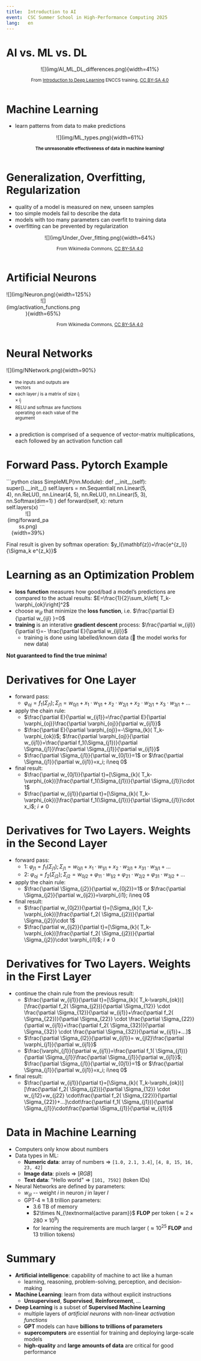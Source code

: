 ```yaml
---
title:  Introduction to AI
event:  CSC Summer School in High-Performance Computing 2025
lang:   en
---
```


# AI vs. ML vs. DL

<div class="column"  style="width:99%; text-align: center;">
  ![](img/AI_ML_DL_differences.png){width=41%}
  
  <small>From [Introduction to Deep Learning](AI_ML_DL_differences.png) ENCCS training, [CC BY-SA 4.0](https://creativecommons.org/licenses/by-sa/4.0/)</small>
</div>

# Machine Learning

- learn patterns from data to make predictions

<div class="column"  style="width:99%; text-align: center;">
  ![](img/ML_types.png){width=61%}
  
  <small>**The unreasonable effectiveness of data in machine learning!**</small>
</div>



# Generalization, Overfitting, Regularization

- quality of a model is measured on new, unseen samples
- too simple models fail to describe the data
- models with too many parameters can overfit to training data
- overfitting can be prevented by regularization

<div class="column"  style="width:99%; text-align: center;">
  ![](img/Under_Over_fitting.png){width=64%}

  <small>From Wikimedia Commons, [CC BY-SA 4.0](https://creativecommons.org/licenses/by-sa/4.0/)</small>
</div>

# Artificial Neurons

<div class="column"  style="width:57%">
  ![](img/Neuron.png){width=125%}
</div>
<div class="column"  style="width:39%; text-align: center;">
  ![](img/activation_functions.png){width=65%}
</div>



<div class="column"  style="width:99%; text-align: center;">

  <small>From Wikimedia Commons, [CC BY-SA 4.0](https://creativecommons.org/licenses/by-sa/4.0/)</small>
</div>

#  Neural Networks

<div class="column"  style="width:58%">
  ![](img/NNetwork.png){width=90%}
</div>

<div class="column"  style="width:40%">

  - <small>the inputs and outputs are vectors </small>
  - <small>each layer $j$ is a matrix of size $l_{i}\times l_j$</small>
  - <small>RELU and softmax are functions operating on each value of the argument</small>

</div>

  - a prediction is comprised of a sequence of vector-matrix multiplications, each followed by an activation function call

    
# Forward Pass. Pytorch Example
 
<div class="column"  style="width:75%">
```python
class SimpleMLP(nn.Module):
    def __init__(self):
        super().__init__()
        self.layers = nn.Sequential(
            nn.Linear(5, 4),
            nn.ReLU(),
            nn.Linear(4, 5),
            nn.ReLU(),
            nn.Linear(5, 3),
            nn.Softmax(dim=1)
        )
    def forward(self, x):
        return self.layers(x)
```
</div>

<div class="column"  style="width:23%; text-align: center;">
![](img/forward_pass.png){width=39%}
</div>

Final result is given by softmax operation: 
$y_l(\mathbf{z})=\frac{e^{z_l}}{\Sigma_k e^{z_k}}$

# Learning as an Optimization Problem

- **loss function** measures how good/bad a model’s predictions are compared to the actual results: $E=\frac{1}{2}\sum_k\left[ T_k- \varphi_{ok}\right]^2$
- choose $w_{ijl}$ that minimize the **loss function**, i.e.
$\frac{\partial E} {\partial w_{ijl} }=0$
- **training** is an interative **gradient descent** process: $\frac{\partial w_{ijl}}{\partial t}=- \frac{\partial E}{\partial w_{ijl}}$
  -  training is done using labelled/known data (&#x1F91E; the model works for new data)
  
**Not guaranteed to find the true minima!**

# Derivatives for One Layer 

- forward pass:
     - $\varphi_{oj}=f_{1}( \Sigma_{j1}); \Sigma_{j1}= w_{0j1}+ x_1 \cdot w_{1j1}+ x_2 \cdot w_{2j1}+ x_2 \cdot w_{2j1}+ x_3 \cdot w_{3j1}+...$
- apply the chain rule:
     - $\frac{\partial E}{\partial w_{ij1}}=\frac{\partial E}{\partial \varphi_{oj}}\frac{\partial \varphi_{oj}}{\partial w_{ij1}}$
     - $\frac{\partial E}{\partial \varphi_{oj}}=-\Sigma_{k}( T_k-\varphi_{ok})$; $\frac{\partial \varphi_{oj}}{\partial w_{ij1}}=\frac{\partial f_1(\Sigma_{j1})}{\partial \Sigma_{j1}}\frac{\partial \Sigma_{j1}}{\partial w_{ij1}}$
     - $\frac{\partial \Sigma_{j1}}{\partial w_{0j1}}=1$ or $\frac{\partial \Sigma_{j1}}{\partial w_{ij1}}=x_i; i\neq 0$
- final result:
     - $\frac{\partial w_{0j1}}{\partial t}=[\Sigma_{k}( T_k-\varphi_{ok})]\frac{\partial f_1(\Sigma_{j1})}{\partial \Sigma_{j1}}\cdot 1$
     - $\frac{\partial w_{ij1}}{\partial t}=[\Sigma_{k}( T_k-\varphi_{ok})]\frac{\partial f_1(\Sigma_{j1})}{\partial \Sigma_{j1}}\cdot x_i$; $i\neq 0$


# Derivatives for Two Layers. Weights in the Second Layer

- forward pass: 
     - 1: $\varphi_{j1}=f_{1}( \Sigma_{j1}); \Sigma_{j1}= w_{0j1}+ x_1 \cdot w_{1j1}+ x_2 \cdot w_{2j1}+ x_{31} \cdot w_{3j1}+...$
     - 2: $\varphi_{oj}=f_{2}( \Sigma_{j2}); \Sigma_{j2}= w_{0j2}+\varphi_{11} \cdot w_{1j2}+\varphi_{21} \cdot w_{2j2}+\varphi_{31} \cdot w_{3j2}+...$
- apply the chain rule:
     - $\frac{\partial \Sigma_{j2}}{\partial w_{0j2}}=1$ or $\frac{\partial \Sigma_{j2}}{\partial w_{ij2}}=\varphi_{i1}; i\neq 0$
- final result:
     - $\frac{\partial w_{0j2}}{\partial t}=[\Sigma_{k}( T_k-\varphi_{ok})]\frac{\partial f_2( \Sigma_{j2})}{\partial \Sigma_{j2}}\cdot 1$
     - $\frac{\partial w_{ij2}}{\partial t}=[\Sigma_{k}( T_k-\varphi_{ok})]\frac{\partial f_2( \Sigma_{j2})}{\partial \Sigma_{j2}}\cdot \varphi_{i1}$; $i\neq 0$
       

# Derivatives for Two Layers. Weights in the First Layer


- continue the chain rule from the previous result:
     - $\frac{\partial w_{ij1}}{\partial t}=[\Sigma_{k}( T_k-\varphi_{ok})][\frac{\partial f_2( \Sigma_{j2})}{\partial \Sigma_{12}} \cdot \frac{\partial \Sigma_{12}}{\partial w_{ij1}}+\frac{\partial f_2( \Sigma_{22})}{\partial \Sigma_{22}} \cdot \frac{\partial \Sigma_{22}}{\partial w_{ij1}}+\frac{\partial f_2( \Sigma_{32})}{\partial \Sigma_{32}} \cdot \frac{\partial \Sigma_{32}}{\partial w_{ij1}}+...]$
     - $\frac{\partial \Sigma_{l2}}{\partial w_{ij1}}= w_{jl2}\frac{\partial \varphi_{j1}}{\partial w_{ij1}}$
     - $\frac{\varphi_{j1}}{\partial w_{ij1}}=\frac{\partial f_1( \Sigma_{j1})}{\partial \Sigma_{j1}}\frac{\partial \Sigma_{j1}}{\partial w_{ij1}}$; $\frac{\partial \Sigma_{j1}}{\partial w_{0j1}}=1$ or $\frac{\partial \Sigma_{j1}}{\partial w_{ij1}}=x_i; i\neq 0$
- final result:
     - $\frac{\partial w_{ij1}}{\partial t}=[\Sigma_{k}( T_k-\varphi_{ok})][\frac{\partial f_2( \Sigma_{j2})}{\partial \Sigma_{12}} \cdot  w_{j12}+w_{j22} \cdot\frac{\partial f_2( \Sigma_{22})}{\partial \Sigma_{22}}+...]\cdot\frac{\partial f_1( \Sigma_{j1})}{\partial \Sigma_{j1}}\cdot\frac{\partial \Sigma_{j1}}{\partial w_{ij1}}$
       
# Data in Machine Learning

- Computers only know about numbers
- Data types in ML:
    - **Numeric data**: array of numbers &rArr; `[1.0, 2.1, 3.4]`, `[4, 8, 15, 16, 23, 42]`
    - **Image data**: pixels &rArr; $[R G B]$
    - **Text data**: "Hello world"  &rArr; `[101, 7592]` (token IDs)
- Neural Networks  are defined by parameters:
    - $w_{ijl}$ -- weight $i$ in neuron $j$ in layer $l$
    - GPT-4 $\approx$ 1.8 trillion parameters:
         - 3.6 TB of memory
         - $2\times N_{\textnormal{active param}}$ **FLOP** per token ($\approx 2\times 280 \times 10^{9}$)
         - for learning the requirements are much larger ($\approx 10^{25}$ **FLOP** and 13 trillion tokens)

# Summary

- **Artificial intelligence**: capability of machine to act like a human
  - learning, reasoning, problem-solving, perception, and decision-making
- **Machine Learning**: learn from data without explicit instructions
  - **Unsupervised**, **Supervised**, **Reinforcement**, ... 
- **Deep Learning** is a subset of **Supervised Machine Learning**
  - multiple layers of *artificial neurons* with non-linear *activation functions*
  - **GPT** models can have **billions to trillions of parameters**
  - **supercomputers** are essential for training and deploying large-scale models
  - **high-quality** and **large amounts of data** are critical for good performance

